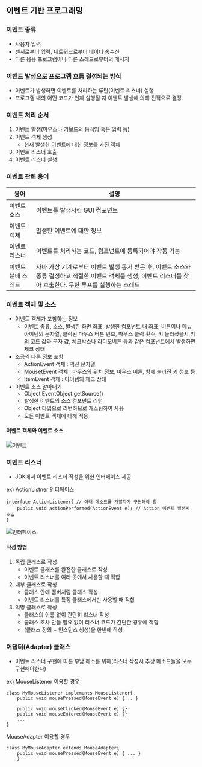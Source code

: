 ## 이벤트 기반 프로그래밍
### 이벤트 종류
- 사용자 입력
- 센서로부터 입력, 네트워크로부터 데이터 송수신
- 다른 응용 프로그램이나 다른 스레드로부터의 메시지
### 이벤트 발생으로 프로그램 흐름 결정되는 방식
- 이벤트가 발생하면 이벤트를 처리하는 루틴(이벤트 리스너) 실행
- 프로그램 내의 어떤 코드가 언제 실행될 지 이벤트 발생에 의해 전적으로 결정
### 이벤트 처리 순서
1. 이벤트 발생(마우스나 키보드의 움직임 혹은 입력 등)
2. 이벤트 객체 생성
	- 현재 발생한 이벤트에 대한 정보를 가진 객체 
3. 이벤트 리스너 호출
4. 이벤트 리스너 실행

### 이벤트 관련 용어
용어|설명
--|--
이벤트 소스 | 이벤트를 발생시킨 GUI 컴포넌트
이벤트 객체 | 발생한 이벤트에 대한 정보
이벤트 리스너 | 이벤트를 처리하는 코드, 컴포넌트에 등록되어야 작동 가능
이벤트 분배 스레드 | 자바 가상 기계로부터 이벤트 발생 통지 받은 후, 이벤트 소스와 종류 결정하고 적절한 이벤트 객체를 생성, 이벤트 리스너를 찾아 호출한다. 무한 루프를 실행하는 스레드

### 이벤트 객체 및 소스
+ 이벤트 객체가 포함하는 정보
	- 이벤트 종류, 소스, 발생한 화면 좌표, 발생한 컴포넌트 내 좌표, 버튼이나 메뉴 아이템의 문자열, 클릭된 마우스 버튼 번호, 마우스 클릭 횟수, 키 눌러졌을시 키의 코드 값과 문자 값, 체크박스나 라디오버튼 등과 같은 컴포넌트에서 발생하면 체크 상태
+ 조금씩 다른 정보 포함
	- ActionEvent 객체 : 액션 문자열
	- MousetEvent 객체 : 마우스의 위치 정보, 마우스 버튼, 함께 눌러진 키 정보 등
	- ItemEvent 객체 : 아이템의 체크 상태
+ 이벤트 소스 알아내기
	- Object EventObject.getSource()
	- 발생한 이벤트의 소스 컴포넌트 리턴
	- Object 타입으로 리턴하므로 캐스팅하여 사용
	- 모든 이벤트 객체에 대해 적용

#### 이벤트 객체와 이벤트 소스
![이벤트](https://user-images.githubusercontent.com/66901172/91941471-3dd9fd00-ed34-11ea-9b28-d8ebb866c00a.PNG)

### 이벤트 리스너
- JDK에서 이벤트 리스너 작성을 위한 인터페이스 제공

ex) ActionListner 인터페이스
```
interface ActionListener{ // 아래 메소드를 개발자가 구현해야 함
	public void actionPerformed(ActionEvent e); // Action 이벤트 발생시 호출
}
```

![인터페이스](https://user-images.githubusercontent.com/66901172/91941473-3e729380-ed34-11ea-9b68-92cb605b7ec0.PNG)

#### 작성 방법
1. 독립 클래스로 작성
	- 이벤트 클래스를 완전한 클래스로 작성
	- 이벤트 리스너를 여러 곳에서 사용할 때 적합
2. 내부 클래스로 작성
	- 클래스 안에 멤버처럼 클래스 작성
	- 이벤트 리스너를 특정 클래스에서만 사용할 때 적합
3. 익명 클래스로 작성
	- 클래스의 이름 없이 간단히 리스너 작성
	- 클래스 조차 만들 필요 없이 리스너 코드가 간단한 경우에 적합
	- (클래스 정의 + 인스턴스 생성)을 한번에 작성

### 어댑터(Adapter) 클래스
- 이벤트 리스너 구현에 따른 부담 해소를 위해(리스너 작성시 추상 메소드들을 모두 구현해야한다)

ex) MouseListener 이용할 경우 
```
class MyMouseListener implements MouseListener{
	public void mousePressed(MouseEvent e) {... }

	public void mouseClicked(MouseEvent e) {}
	public void mouseEntered(MouseEvent e) {}
	...
}
```
MouseAdapter 이용할 경우
```
class MyMouseAdapter extends MouseAdapter{
	public void mousePressed(MouseEvent e) { ... }
	}
```
